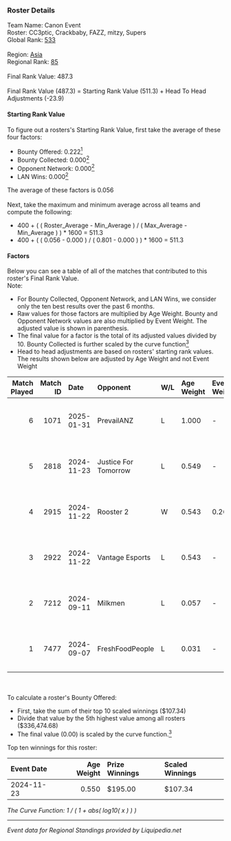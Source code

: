 ### Roster Details<br />
Team Name: Canon Event<br />
Roster: CC3ptic, Crackbaby, FAZZ, mitzy, Supers<br />
Global Rank: [533](../standings_global.md)<br />
<br />
Region: [Asia]( ../standings_asia.md)<br />
Regional Rank: [85]( ../standings_asia.md)<br />
<br />
Final Rank Value:  487.3<br />
<br />
Final Rank Value (487.3) = Starting Rank Value (511.3) + Head To Head Adjustments (-23.9)<br />

#### Starting Rank Value<br />
To figure out a rosters's Starting Rank Value, first take the average of these four factors:<br />
- Bounty Offered: 0.222[<sup>1</sup>](#table2)
- Bounty Collected: 0.000[<sup>2</sup>](#table1)
- Opponent Network: 0.000[<sup>2</sup>](#table1)
- LAN Wins: 0.000[<sup>2</sup>](#table1)

The average of these factors is 0.056<br />
<br />
Next, take the maximum and minimum average across all teams and compute the following:<br />
- 400 + ( ( Roster_Average - Min_Average ) / ( Max_Average - Min_Average ) ) * 1600 = 511.3
- 400 + ( ( 0.056 - 0.000 ) / ( 0.801 - 0.000 ) ) * 1600 = 511.3


#### Factors<br />
Below you can see a table of all of the matches that contributed to this roster's Final Rank Value.<br />
Note:<br />

- For Bounty Collected, Opponent Network, and LAN Wins, we consider only the ten best results over the past 6 months.
- Raw values for those factors are multiplied by Age Weight. Bounty and Opponent Network values are also multiplied by Event Weight. The adjusted value is shown in parenthesis.
- The final value for a factor is the total of its adjusted values divided by 10. Bounty Collected is further scaled by the curve function[<sup>3</sup>](#curveFunction)
- Head to head adjustments are based on rosters' starting rank values. The results shown below are adjusted by Age Weight and not Event Weight
<span id="table1"></span><br />


| Match Played | Match ID | Date       | Opponent             | W/L | Age Weight | Event Weight | Bounty Collected | Opponent Network | LAN Wins  | H2H Adj. | Roster                                  |
| -: | -: | :- | :- | :- | :- | :- | :- | :- | :- | -: | :- |
|            6 |     1071 | 2025-01-31 | PrevailANZ           | L   | 1.000      | -            | -                | -                | -         |   -17.79 | CC3ptic, Crackbaby, FAZZ, mitzy, Supers |
|            5 |     2818 | 2024-11-23 | Justice For Tomorrow | L   | 0.549      | -            | -                | -                | -         |    -5.51 | CC3ptic, Crackbaby, FAZZ, mitzy, Supers |
|            4 |     2915 | 2024-11-22 | Rooster 2            | W   | 0.543      | 0.264        | 0.000 (0.000)    | 0.025 (0.004)    | 0 (0.000) |     6.23 | CC3ptic, Crackbaby, FAZZ, mitzy, Supers |
|            3 |     2922 | 2024-11-22 | Vantage Esports      | L   | 0.543      | -            | -                | -                | -         |    -5.31 | CC3ptic, Crackbaby, FAZZ, mitzy, Supers |
|            2 |     7212 | 2024-09-11 | Milkmen              | L   | 0.057      | -            | -                | -                | -         |    -1.01 | CC3ptic, Kras, mitzy, Redav, Supers     |
|            1 |     7477 | 2024-09-07 | FreshFoodPeople      | L   | 0.031      | -            | -                | -                | -         |    -0.54 | CC3ptic, Kras, mitzy, Phek, Supers      |

<br />
<span id="table2"></span><br />
To calculate a roster's Bounty Offered:<br />

- First, take the sum of their top 10 scaled winnings ($107.34)
- Divide that value by the 5th highest value among all rosters ($336,474.68)
- The final value (0.00) is scaled by the curve function.[<sup>3</sup>](#curveFunction)

Top ten winnings for this roster:<br />

| Event Date | Age Weight | Prize Winnings | Scaled Winnings |
| :- | -: | :- | :- |
| 2024-11-23 |      0.550 | $195.00        | $107.34         |


<span id="curveFunction"></span>_The Curve Function: 1 / ( 1 + abs( log10( x ) ) )_<br />

---
_Event data for Regional Standings provided by Liquipedia.net_<br />
